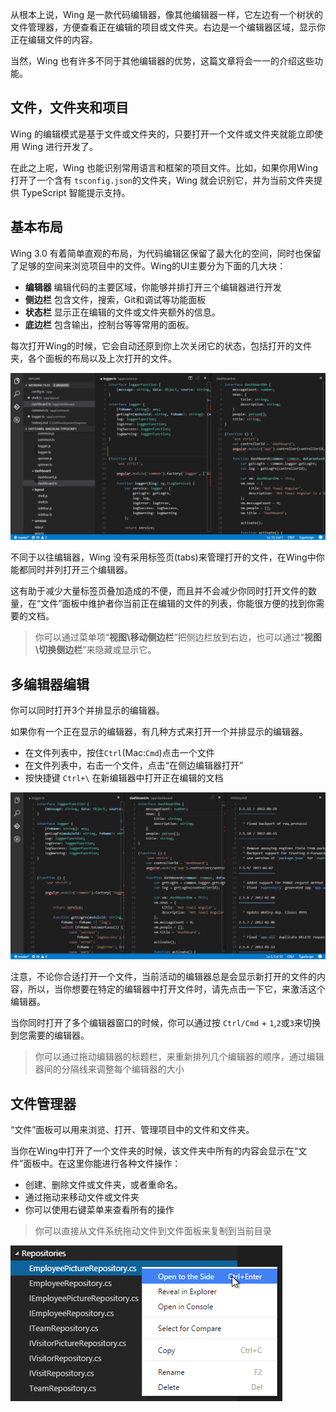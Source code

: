 

从根本上说，Wing 是一款代码编辑器，像其他编辑器一样，它左边有一个树状的文件管理器，方便查看正在编辑的项目或文件夹。右边是一个编辑器区域，显示你正在编辑文件的内容。

当然，Wing 也有许多不同于其他编辑器的优势，这篇文章将会一一的介绍这些功能。

## 文件，文件夹和项目
Wing 的编辑模式是基于文件或文件夹的，只要打开一个文件或文件夹就能立即使用 Wing 进行开发了。

在此之上呢，Wing 也能识别常用语言和框架的项目文件。比如，如果你用Wing打开了一个含有 `tsconfig.json`的文件夹，Wing 就会识别它，并为当前文件夹提供 TypeScript 智能提示支持。

## 基本布局
Wing 3.0 有着简单直观的布局，为代码编辑区保留了最大化的空间，同时也保留了足够的空间来浏览项目中的文件。Wing的UI主要分为下面的几大块：
- **编辑器** 编辑代码的主要区域，你能够并排打开三个编辑器进行开发
- **侧边栏** 包含文件，搜索，Git和调试等功能面板
- **状态栏** 显示正在编辑的文件或文件夹额外的信息。
- **底边栏** 包含输出，控制台等等常用的面板。

每次打开Wing的时候，它会自动还原到你上次关闭它的状态，包括打开的文件夹，各个面板的布局以及上次打开的文件。

![](codebasics_layout.png)

不同于以往编辑器，Wing 没有采用标签页(tabs)来管理打开的文件，在Wing中你能都同时并列打开三个编辑器。

这有助于减少大量标签页叠加造成的不便，而且并不会减少你同时打开文件的数量，在“文件”面板中维护者你当前正在编辑的文件的列表，你能很方便的找到你需要的文档。
> 你可以通过菜单项“**视图\移动侧边栏**”把侧边栏放到右边，也可以通过“**视图\切换侧边栏**”来隐藏或显示它。

## 多编辑器编辑
你可以同时打开3个并排显示的编辑器。

如果你有一个正在显示的编辑器，有几种方式来打开一个并排显示的编辑器。
- 在文件列表中，按住`Ctrl`(Mac:`Cmd`)点击一个文件
- 在文件列表中，右击一个文件，点击“在侧边编辑器打开”
- 按快捷键 `Ctrl+\` 在新编辑器中打开正在编辑的文档

![](codebasics_sidebyside.png)

注意，不论你合适打开一个文件，当前活动的编辑器总是会显示新打开的文件的内容，所以，当你想要在特定的编辑器中打开文件时，请先点击一下它，来激活这个编辑器。

当你同时打开了多个编辑器窗口的时候，你可以通过按 `Ctrl/Cmd` + `1`,`2`或`3`来切换到您需要的编辑器。
> 你可以通过拖动编辑器的标题栏，来重新排列几个编辑器的顺序，通过编辑器间的分隔线来调整每个编辑器的大小

## 文件管理器

“文件”面板可以用来浏览、打开、管理项目中的文件和文件夹。

当你在Wing中打开了一个文件夹的时候，该文件夹中所有的内容会显示在“文件”面板中。在这里你能进行各种文件操作：
- 创建、删除文件或文件夹，或者重命名。
- 通过拖动来移动文件或文件夹
- 你可以使用右键菜单来查看所有的操作

> 你可以直接从文件系统拖动文件到文件面板来复制到当前目录

![](codebasics_explorer_menu.png)



















